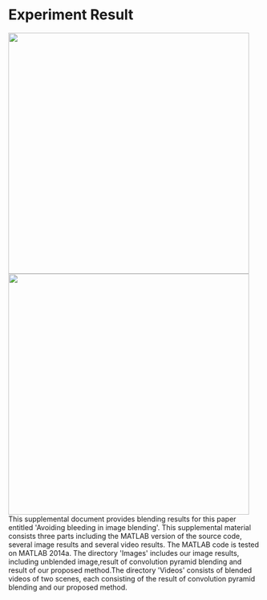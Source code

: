 # Experiment Result
<img src="https://github.com/hitminxuanwang/DeBleeding/blob/master/Images/flower/blended_convpyr.png" width="480">
<img src="https://github.com/hitminxuanwang/DeBleeding/blob/master/Images/flower/blended_ours.png" width="480"><br>
This supplemental document provides blending results for this paper entitled 'Avoiding bleeding in image
blending'. This supplemental material consists three parts including the MATLAB version of the source code,
several image results and several video results. The MATLAB code  is tested on MATLAB 2014a. The directory 
'Images' includes our image results, including unblended image,result of convolution pyramid blending and
result of our proposed method.The directory 'Videos' consists  of blended videos of two scenes, each consisting of 
the result of  convolution pyramid blending and our proposed method.
